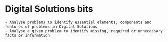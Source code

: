 # Digital Solutions bits

```{admonition} Unit 1 subject matter covered:
- Analyse problems to identify essential elements, components and features of problems in Digital Solutions
- Analyse a given problem to identify missing, required or unnecessary facts or information
```